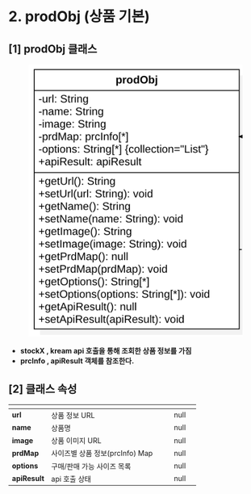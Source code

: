 # 2. prodObj (상품 기본)

## \[1] prodObj 클래스

<figure><img src="../../../../.gitbook/assets/image (6) (1).png" alt=""><figcaption></figcaption></figure>

* **stockX , kream api 호출을 통해 조회한 상품 정보를 가짐**
* **prcInfo , apiResult 객체를 참조한다.**

## \[2]  클래스 속성

<table data-view="cards"><thead><tr><th></th><th></th><th data-hidden></th><th data-hidden data-type="files"></th><th data-hidden data-type="number"></th><th data-hidden data-type="select"></th></tr></thead><tbody><tr><td><strong>url</strong></td><td>상품 정보 URL</td><td></td><td></td><td>null</td><td></td></tr><tr><td><strong>name</strong></td><td>상품명</td><td></td><td></td><td>null</td><td></td></tr><tr><td><strong>image</strong></td><td>상품 이미지 URL</td><td></td><td></td><td>null</td><td></td></tr><tr><td><strong>prdMap</strong></td><td>사이즈별 상품 정보(prcInfo) Map</td><td></td><td></td><td>null</td><td></td></tr><tr><td><strong>options</strong></td><td>구매/판매 가능 사이즈 목록</td><td></td><td></td><td>null</td><td></td></tr><tr><td><strong>apiResult</strong></td><td>api 호출 상태</td><td></td><td></td><td>null</td><td></td></tr></tbody></table>
